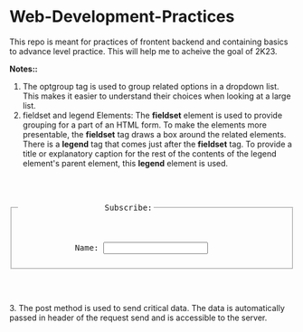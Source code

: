 # Web-Development-Practices
This repo is meant for practices of frontent backend and containing basics to advance level practice. This will help me to acheive the goal of 2K23.

**Notes::**
1. The optgroup tag is used to group related options in a dropdown list. This makes it easier to understand their choices when looking at a large list.
2. fieldset and legend Elements:
The **fieldset** element is used to provide grouping for a part of an HTML form. To
make the elements more presentable, the **fieldset** tag draws a box around the
related elements.
 There is a **legend** tag that comes just after the **fieldset** tag. To provide a title or
explanatory caption for the rest of the contents of the legend element's parent
element, this **legend** element is used.
<pre>
<form>
      <fieldset>
            <legend>
                  Subscribe:
            </legend>
            Name: <input
type="text"
name="name"
id="name">
      </fieldset>
</form>
</pre
>

3. The post method is used to send critical data. The data is automatically passed in header of the request send and is accessible to the server.
